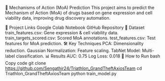 🧬 Mechanisms of Action (MoA) Prediction
This project aims to predict the Mechanism of Action (MoA) of drugs based on gene expression and cell viability data, improving drug discovery automation.

🔗 Project Links
Google Colab Notebook
GitHub Repository
📁 Dataset
train_features.csv: Gene expression & cell viability data.
train_targets_scored.csv: Scored MoA annotations.
test_features.csv: Test features for MoA prediction.
🛠️ Key Techniques
PCA: Dimensionality reduction.
Gaussian Normalization: Feature scaling.
TabNet Model: Multi-label classification.
📊 Results
AUC: 0.75
Log Loss: 0.018
🚀 How to Run
bash
Copy code
git clone https://github.com/Sengathir24/Triathlon_GrandTheftAxiosTeam
cd Triathlon_GrandTheftAxiosTeam
python train_model.py
